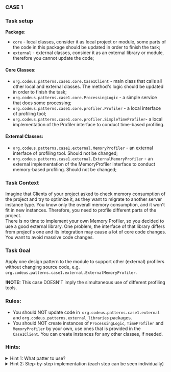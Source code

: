 ### CASE 1

### Task setup
**Package**:
- `core` - local classes, consider it as local project or module, some parts of the code in this package should be updated in order to finish the task;  
- `external` - external classes, consider it as an external library or module, therefore you cannot update the code;

#### Core Classes:
 - `org.codeus.patterns.case1.core.Case1Client` - main class that calls all other local and external classes. The method's logic should be updated in order to finish the task;
 - `org.codeus.patterns.case1.core.ProcessingLogic` - a simple service that does some processing;
 - `org.codeus.patterns.case1.core.profiler.Profiler` - a local interface of profiling tool;
 - `org.codeus.patterns.case1.core.profiler.SimpleTimeProfiler`- a local implementation of the Profiler interface to conduct time-based profiling.

#### External Classes:
 - `org.codeus.patterns.case1.external.MemoryProfiler` - an external interface of profiling tool. Should not be changed;
 - `org.codeus.patterns.case1.external.ExternalMemoryProfiler` - an external implementation of the MemoryProfiler interface to conduct memory-based profiling. Should not be changed;

### Task Context
Imagine that Clients of your project asked to check memory consumption of the project and try to optimize it, as they want to migrate to another server instance type. 
You know only the overall memory consumption, and it won't fit in new instances. Therefore, you need to profile different parts of the project.  
There is no time to implement your own Memory Profiler, so you decided to use a good external library. 
One problem, the interface of that library differs from project's one and its integration may cause a lot of core code changes.
You want to avoid massive code changes.


### Task Goal
Apply one design pattern to the module to support other (external) profilers without changing source code, e.g. `org.codeus.patterns.case1.external.ExternalMemoryProfiler`.

**!NOTE:** This case DOESN'T imply the simultaneous use of different profiling tools.

### Rules:
- You should NOT update code in` org.codeus.patterns.case1.external` and `org.codeus.patterns.external_libraries` packages.
- You should NOT create instances of `ProcessingLogic`, `TimeProfiler` and `MemoryProfiler` by your own, use
  ones that is provided in the `Case1Client`. You can create instances for any other classes, if needed.

### Hints:
<details> 
  <summary>Hint 1: What patter to use? </summary>
   - Use Adapter pattern
</details>

<details> 
  <summary>Hint 2: Step-by-step implementation (each step can be seen individually)  </summary>
   <details> 
        <summary>Step 1</summary>
- Create a class MemoryProfilerAdapter that implements org.codeus.patterns.case1.core.profiler.Profiler.
    </details>
    <details> 
        <summary>Step 2</summary>
- Add a private field org.codeus.patterns.case1.external.MemoryProfiler memoryProfiler in MemoryProfilerAdapter.
    </details>
    <details> 
        <summary>Step 3</summary>
- Implement a constructor in MemoryProfilerAdapter to initialize memoryProfiler.
    </details>
    <details> 
        <summary>Step 4</summary>
- Override the process(Message message) method in BaseDecorator to delegate the call to processingLogic.
    </details>
    <details> 
        <summary>Step 5</summary>
- Override the startProfiling() method in MemoryProfilerAdapter to call startMemoryProfiling() on memoryProfiler.
    </details>
    <details> 
        <summary>Step 6</summary>
- Override the endProfiling() method in MemoryProfilerAdapter to call endMemoryProfiling() on memoryProfiler and format the results from getResults().
    </details>
    <details> 
        <summary>Step 7</summary>
- Adjust org.codeus.patterns.case1.core.Case1Client#doHeavyLifting to use the new MemoryProfilerAdapter class.
    </details>
</details>